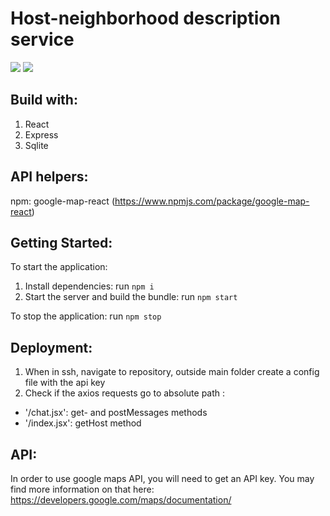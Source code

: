 # Host-neighborhood description service
   

<a href="http://a.webpurr.com/9Jyz.webp"><img src="http://a.webpurr.com/9Jyz.webp" /></a>
<a href="http://a.webpurr.com/8gVA.webp"><img src="http://a.webpurr.com/8gVA.webp"/></a>

## Build with:

1. React
1. Express
1. Sqlite

## API helpers:

npm: google-map-react (https://www.npmjs.com/package/google-map-react)


## Getting Started:

To start the application:
1. Install dependencies: run ` npm i `
2. Start the server and build the bundle: run ` npm start `

To stop the application: 
 run ` npm stop `


## Deployment:

1. When in ssh, navigate to repository, outside main folder create a config file with the api key
2. Check if the axios requests go to absolute path :

- '/chat.jsx': get- and postMessages methods
- '/index.jsx': getHost method 

## API:

In order to use google maps API, you will need to get an API key. You may find more information on that here: https://developers.google.com/maps/documentation/
